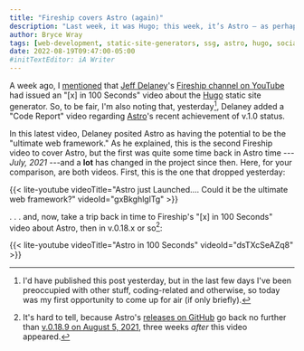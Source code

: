 ```yaml
---
title: "Fireship covers Astro (again)"
description: "Last week, it was Hugo; this week, it’s Astro — as perhaps the “ultimate web framework.”"
author: Bryce Wray
tags: [web-development, static-site-generators, ssg, astro, hugo, social-media, youtube, github]
date: 2022-08-19T09:47:00-05:00
#initTextEditor: iA Writer
---
```


A week ago, I [mentioned](/posts/2022/08/fireship-100-seconds-hugo-video) that [Jeff Delaney](https://twitter.com/JeffDelaney23)'s [Fireship channel on YouTube](https://www.youtube.com/c/Fireship) had issued an "[x] in 100 Seconds" video about the [Hugo](https://gohugo.io) static site generator. So, to be fair, I'm also noting that, yesterday[^away], Delaney added a "Code Report" video regarding [Astro](https://astro.build)'s recent achievement of v.1.0 status.

In this latest video, Delaney posited Astro as having the potential to be the "ultimate web framework." As he explained, this is the second Fireship video to cover Astro, but the first was quite some time back in Astro time --- *July, 2021* ---and a **lot** has changed in the project since then. Here, for your comparison, are both videos. First, this is the one that dropped yesterday:

[^away]: I'd have published this post yesterday, but in the last few days I've been preoccupied with other stuff, coding-related and otherwise, so today was my first opportunity to come up for air (if only briefly).

{{< lite-youtube videoTitle="Astro just Launched.... Could it be the ultimate web framework?" videoId="gxBkghlglTg" >}}

. . . and, now, take a trip back in time to Fireship's "[x] in 100 Seconds" video about Astro, then in v.0.18.x or so[^early]:

[^early]: It's hard to tell, because Astro's [releases on GitHub](https://github.com/withastro/astro/releases) go back no further than [v.0.18.9 on August 5, 2021](https://github.com/withastro/astro/releases/tag/astro%400.18.9), three weeks *after* this video appeared.

{{< lite-youtube videoTitle="Astro in 100 Seconds" videoId="dsTXcSeAZq8" >}}
